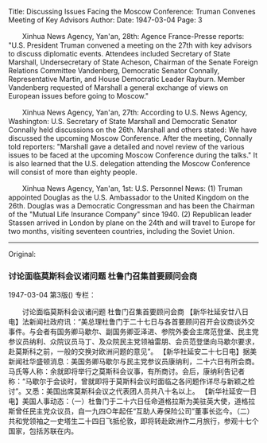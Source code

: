 Title: Discussing Issues Facing the Moscow Conference: Truman Convenes Meeting of Key Advisors
Author:
Date: 1947-03-04
Page: 3

　　Xinhua News Agency, Yan'an, 28th: Agence France-Presse reports: "U.S. President Truman convened a meeting on the 27th with key advisors to discuss diplomatic events. Attendees included Secretary of State Marshall, Undersecretary of State Acheson, Chairman of the Senate Foreign Relations Committee Vandenberg, Democratic Senator Connally, Representative Martin, and House Democratic Leader Rayburn. Member Vandenberg requested of Marshall a general exchange of views on European issues before going to Moscow."

　　Xinhua News Agency, Yan'an, 27th: According to U.S. News Agency, Washington: U.S. Secretary of State Marshall and Democratic Senator Connally held discussions on the 26th. Marshall and others stated: We have discussed the upcoming Moscow Conference. After the meeting, Connally told reporters: "Marshall gave a detailed and novel review of the various issues to be faced at the upcoming Moscow Conference during the talks." It is also learned that the U.S. delegation attending the Moscow Conference will consist of more than eighty people.

　　Xinhua News Agency, Yan'an, 1st: U.S. Personnel News: (1) Truman appointed Douglas as the U.S. Ambassador to the United Kingdom on the 26th. Douglas was a Democratic Congressman and has been the Chairman of the "Mutual Life Insurance Company" since 1940. (2) Republican leader Stassen arrived in London by plane on the 24th and will travel to Europe for two months, visiting seventeen countries, including the Soviet Union.



<hr /> 

Original: 


### 讨论面临莫斯科会议诸问题  杜鲁门召集首要顾问会商

1947-03-04
第3版()
专栏：

　　讨论面临莫斯科会议诸问题
    杜鲁门召集首要顾问会商
    【新华社延安廿八日电】法新闻社政府讯：“美总理杜鲁门于二十七日与各首要顾问召开会议商谈外交事件。与会者有国务卿马歇尔、副国务卿亚泽进、参院外委会主席范登堡、民主党参议员纳利、众院议员马丁、及众院民主党领袖雷朋、会员范登堡向马歇尔要求，赴莫斯科之前，一般的交换对欧洲问题的意见”。
    【新华社延安二十七日电】据美新闻社华盛顿消息：美国务卿马歇尔与民主党参议员康纳利，二十六日有所会商。马氏等人称：余就即将举行之莫斯科会议事，有所商讨。会后，康纳利告记者称：“马歇尔于会谈时，曾就即将于莫斯科会议时面临之各问题作详尽与新颖之检讨”。又悉：美国出席莫斯科会议之代表团人员共八十名以上。
    【新华社延安一日电】美国人事动态：（一）杜鲁门于二十六日任命道格拉斯为美驻英大使，道格拉斯曾任民主党众议员，自一九四○年起任“互助人寿保险公司”董事长迄今。（二）共和党领袖之一史塔生二十四日飞抵伦敦，即将转赴欧洲作二月旅行，参观十七个国家，包括苏联在内。
